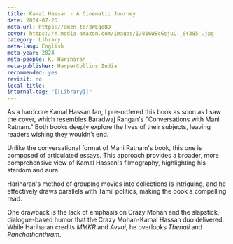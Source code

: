 ```yaml
---
title: Kamal Hassan - A Cinematic Journey
date: 2024-07-25
meta-url: https://amzn.to/3WEqoBO
cover: https://m.media-amazon.com/images/I/816W8cGsjuL._SY385_.jpg
category: Library
meta-lang: English
meta-year: 2024
meta-people: K. Hariharan
meta-publisher: HarperCollins India
recommended: yes
revisit: no
local-title:
internal-tag: "[[Library]]"
---
```


As a hardcore Kamal Hassan fan, I pre-ordered this book as soon as I saw the cover, which resembles Baradwaj Rangan's "Conversations with Mani Ratnam." Both books deeply explore the lives of their subjects, leaving readers wishing they wouldn't end.

Unlike the conversational format of Mani Ratnam's book, this one is composed of articulated essays. This approach provides a broader, more comprehensive view of Kamal Hassan's filmography, highlighting his stardom and aura.

Hariharan's method of grouping movies into collections is intriguing, and he effectively draws parallels with Tamil politics, making the book a compelling read.

One drawback is the lack of emphasis on Crazy Mohan and the slapstick, dialogue-based humor that the Crazy Mohan-Kamal Hassan duo delivered. While Hariharan credits *MMKR* and *Avvai*, he overlooks *Thenali* and *Panchathanthram*.